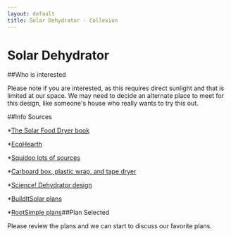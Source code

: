 ```yaml
---
layout: default
title: Solar Dehydrator - Collexion
---
```


# Solar Dehydrator

##Who is interested


Please note if you are interested, as this requires direct sunlight and that is limited at our space. We may need to decide an alternate place to meet for this design, like someone's house who really wants to try this out.

##Info Sources


*[The Solar Food Dryer book](http://www.amazon.com/Solar-Food-Dryer-Performance-Sun-Powered/dp/0865715440)


*[EcoHearth](http://ecohearth.com/eco-zine/food-and-garden/650-building-a-solar-powered-food-dehydrator-.html)


*[Squidoo lots of sources](http://www.squidoo.com/solar-food-dehydrator)


*[Carboard box, plastic wrap, and tape dryer](http://www.i4at.org/surv/soldehyd.htm)


*[Science! Dehydrator design](http://www.appropedia.org/Chris%27s_ENGR305_Solar_Food_Dehydrator)


*[BuildItSolar plans](http://www.builditsolar.com/Projects/Cooking/cooking.htm#Drying)


*[RootSimple plans](http://www.rootsimple.com/2008/10/build-solar-dehydrator.html)##Plan Selected


Please review the plans and we can start to discuss our favorite plans.